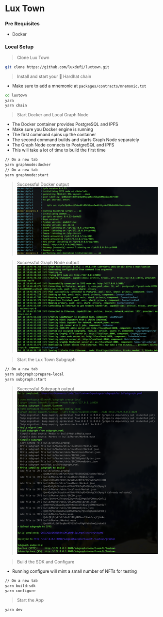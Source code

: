 # Lux Town

### Pre Requisites
- Docker

### Local Setup

> Clone Lux Town
```bash
git clone https://github.com/luxdefi/luxtown.git
```

> Install and start your 👷‍ Hardhat chain
- Make sure to add a mnemonic at `packages/contracts/mnemonic.txt`
```bash
cd luxtown
yarn
yarn chain
```

> Start Docker and Local Graph Node
- The Docker container provides PostgreSQL and IPFS
- Make sure you Docker engine is running
- The first command spins up the container
- The second command builds and starts Graph Node separately
- The Graph Node connects to PostgreSQL and IPFS
- This will take a lot of time to build the first time
```bash
// On a new tab
yarn graphnode:docker
// On a new tab
yarn graphnode:start
```
> Successful Docker output
![](success-docker.png)


> Successful Graph Node output
![](success-graphnode.png)

> Start the Lux Town Subgraph
```bash
// On a new tab
yarn subgraph:prepare-local
yarn subgraph:start
```

> Successful Subgraph output
![](success-subgraph.png)

> Build the SDK and Configure
- Running configure will mint a small number of NFTs for testing
```bash
// On a new tab
yarn build:sdk
yarn configure
```

> Start the App
```bash
yarn dev
```